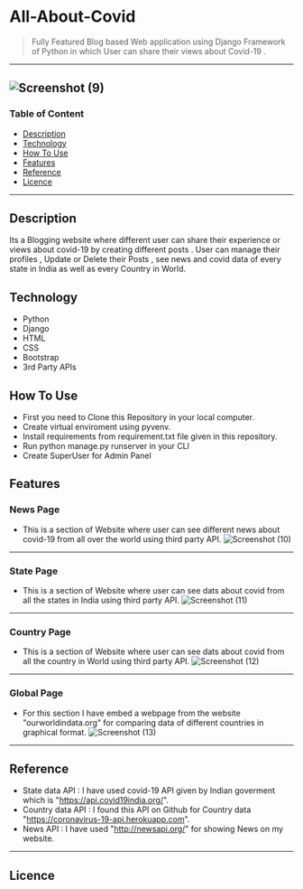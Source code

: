 # All-About-Covid

> Fully Featured Blog based Web application using Django Framework of Python in which User can share their views about Covid-19 .
> 
> 
---
![Screenshot (9)](https://user-images.githubusercontent.com/47833300/109796144-d0088280-7c3d-11eb-90c0-5081344c21d9.png)
---
### Table of Content
- [Description](#Description)
- [Technology](#Technology)
- [How To Use](#how-to-use)
- [Features](#Features)
- [Reference](#Reference)
- [Licence](#Licence)
---

## Description
Its a Blogging website where different user can share their experience or views about covid-19 by creating different posts . 
User can manage their profiles , Update or Delete their Posts , see news and covid data of every state in India as well as every Country in World.

## Technology
- Python
- Django
- HTML
- CSS
- Bootstrap
- 3rd Party APIs

## How To Use
- First you need to Clone this Repository in your local computer.
- Create virtual enviroment using pyvenv.
- Install requirements from requirement.txt file given in this repository.
- Run python manage.py runserver in your CLI
- Create SuperUser for Admin Panel

## Features
### News Page
- This is a section of Website where user can see different news about covid-19 from all over the world using third party API.
![Screenshot (10)](https://user-images.githubusercontent.com/47833300/109800065-c0d80380-7c42-11eb-94b8-fa2e28b1e78e.png)
---

### State Page
- This is a section of Website where user can see dats about covid from all the states in India using third party API.
![Screenshot (11)](https://user-images.githubusercontent.com/47833300/109800539-4eb3ee80-7c43-11eb-967e-91da7086ee86.png)

---

### Country Page
- This is a section of Website where user can see dats about covid from all the country in World using third party API.
![Screenshot (12)](https://user-images.githubusercontent.com/47833300/109800630-70ad7100-7c43-11eb-9e19-fc108c9fb481.png)

---

### Global Page
- For this section I have embed a webpage from the website "ourworldindata.org" for comparing data of different countries in graphical format.
![Screenshot (13)](https://user-images.githubusercontent.com/47833300/109800892-c6821900-7c43-11eb-9424-858e1f4a3288.png)

---

## Reference 
- State data API : I have used covid-19 API given by Indian goverment which is "https://api.covid19india.org/".
- Country data API : I found this API on Github for Country data "https://coronavirus-19-api.herokuapp.com".
- News API : I have used "http://newsapi.org/" for showing News on my website.

---
## Licence 
